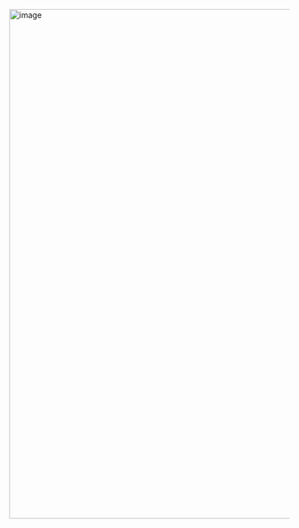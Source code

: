 <img width="1919" height="917" alt="image" src="https://github.com/user-attachments/assets/d11cccfb-8e04-49d4-ab65-36d55b392217" />
